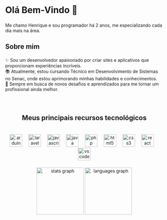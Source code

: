 <br clear="both">

<h1 align="left">Olá Bem-Vindo 👋</h1>

###

<p align="left">Me chamo Henrique e sou programador há 2 anos, me especializando cada dia mais na área.</p>

###

<h2 align="left">Sobre mim</h2>

###

<p align="left">✨ Sou um desenvolvedor apaixonado por criar sites e aplicativos que proporcionam experiências incríveis.<br>📚 Atualmente, estou cursando Técnico em Desenvolvimento de Sistemas no Senac, onde estou aprimorando minhas habilidades e conhecimentos.<br>🚀 Sempre em busca de novos desafios e aprendizados para me tornar um profissional ainda melhor.</p>

###

<br clear="both">

<h2 align="center">Meus principais recursos tecnológicos</h2>

###

<br clear="both">

<div align="center">
  <img src="https://cdn.jsdelivr.net/gh/devicons/devicon/icons/arduino/arduino-original.svg" height="40" alt="arduino logo"  />
  <img width="12" />
  <img src="https://cdn.simpleicons.org/laravel/FF2D20" height="40" alt="laravel logo"  />
  <img width="12" />
  <img src="https://cdn.jsdelivr.net/gh/devicons/devicon/icons/javascript/javascript-original.svg" height="40" alt="javascript logo"  />
  <img width="12" />
  <img src="https://cdn.jsdelivr.net/gh/devicons/devicon/icons/java/java-original.svg" height="40" alt="java logo"  />
  <img width="12" />
  <img src="https://cdn.jsdelivr.net/gh/devicons/devicon/icons/php/php-original.svg" height="40" alt="php logo"  />
  <img width="12" />
  <img src="https://cdn.jsdelivr.net/gh/devicons/devicon/icons/html5/html5-original.svg" height="40" alt="html5 logo"  />
  <img width="12" />
  <img src="https://cdn.jsdelivr.net/gh/devicons/devicon/icons/css3/css3-original.svg" height="40" alt="css3 logo"  />
  <img width="12" />
  <img src="https://cdn.jsdelivr.net/gh/devicons/devicon/icons/react/react-original.svg" height="40" alt="react logo"  />
  <img width="12" />
  <img src="https://cdn.jsdelivr.net/gh/devicons/devicon/icons/vscode/vscode-original.svg" height="40" alt="vscode logo"  />
</div>

###

<div align="center">
  <img src="https://github-readme-stats.vercel.app/api?username=HenriqueMarinho1&hide_title=false&hide_rank=false&show_icons=true&include_all_commits=true&count_private=true&disable_animations=false&theme=apprentice&locale=en&hide_border=false&order=1" height="150" alt="stats graph"  />
  <img src="https://github-readme-stats.vercel.app/api/top-langs?username=HenriqueMarinho1&locale=en&hide_title=false&layout=compact&card_width=320&langs_count=5&theme=apprentice&hide_border=true&order=2&custom_title=Tecnoloigas" height="150" alt="languages graph"  />
</div>

###
